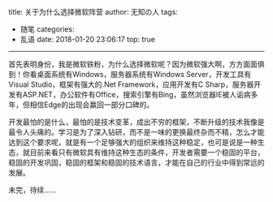 title: 关于为什么选择微软阵营
author: 无知の人
tags:
  - 随笔
categories:
  - 乱语
date: 2018-01-20 23:06:17
top: true
---
首先表明身份，我是微软铁粉，为什么选择微软呢？因为微软强大啊，方方面面俱到！你看桌面系统有Windows，服务器系统有Windows Server，开发工具有Visual Studio，框架有强大的.Net Framework，应用开发有C Sharp，服务器开发有ASP.NET，办公软件有Office，搜索引擎有Bing，虽然浏览器IE被人诟病多年，但相信Edge的出现会赢回一部分口碑的。

开发最怕的是什么，最怕的是技术变革，成出不穷的框架，不断升级的技术我像是最令人头痛的。学习是为了深入钻研，而不是一味的更换最终杂而不精，怎么才能达到这个要求呢，就是有一个足够强大的组织来维持这种稳定，也可是说是一种生态，就目前来看只有微软具有维持这种生态的条件，开发者需要一个稳固的平台，稳固的开发巩固，稳固的框架和稳固的技术语言，才能在自己的行业中得到常远的发展。

未完，待续……